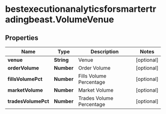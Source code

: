 # bestexecutionanalyticsforsmartertradingbeast.VolumeVenue

## Properties

Name | Type | Description | Notes
------------ | ------------- | ------------- | -------------
**venue** | **String** | Venue | [optional] 
**orderVolume** | **Number** | Order Volume | [optional] 
**fillsVolumePct** | **Number** | Fills Volume Percentage | [optional] 
**marketVolume** | **Number** | Market Volume | [optional] 
**tradesVolumePct** | **Number** | Trades Volume Percentage | [optional] 


